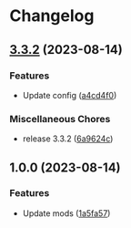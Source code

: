 # Changelog

## [3.3.2](https://github.com/GamzeeRakoon/SwagerSMP/compare/v1.0.0...v3.3.2) (2023-08-14)


### Features

* Update config ([a4cd4f0](https://github.com/GamzeeRakoon/SwagerSMP/commit/a4cd4f0b6f60878dd345bdcbfe11180e32a3243a))


### Miscellaneous Chores

* release 3.3.2 ([6a9624c](https://github.com/GamzeeRakoon/SwagerSMP/commit/6a9624ca43f31da6e5e988949339ddf5edf5f73c))

## 1.0.0 (2023-08-14)


### Features

* Update mods ([1a5fa57](https://github.com/GamzeeRakoon/SwagerSMP/commit/1a5fa576f6ff61578c2fc083c7e7893a6d8c0212))

